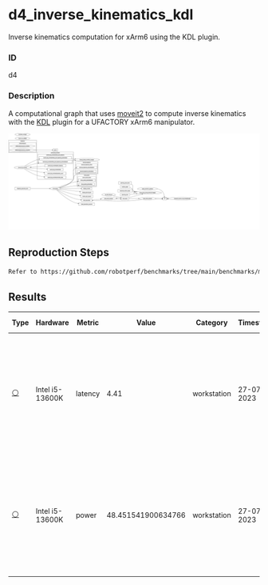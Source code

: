 # d4_inverse_kinematics_kdl

Inverse kinematics computation for xArm6 using the KDL plugin.

### ID
d4

### Description
A computational graph that uses [moveit2](https://github.com/ros-planning/moveit2) to compute inverse kinematics with the [KDL](https://moveit.picknik.ai/main/doc/examples/kinematics_configuration/kinematics_configuration_tutorial.html#the-kdl-kinematics-plugin) plugin for a UFACTORY xArm6 manipulator.

![](../../../imgs/d4_inverse_kinematics_kdl.svg)

## Reproduction Steps

```bash
Refer to https://github.com/robotperf/benchmarks/tree/main/benchmarks/manipulation/d4_inverse_kinematics_kdl and review the launch files to reproduce this package.
```

## Results

| Type | Hardware | Metric | Value | Category | Timestamp | Note | Data Source |
| --- | --- | --- | --- | --- | --- | --- | --- |
| [:white_circle:](https://github.com/robotperf/benchmarks/blob/main/benchmarks/README.md#type) | Intel i5-13600K | latency | 4.41 | workstation | 27-07-2023 | mean 1.68 ms, rms 2.56 ms, max 4.41 ms, min 0.15 ms, lost 0.00% | [N/A](https://github.com/robotperf/rosbags/tree/main/N/A) |
| [:white_circle:](https://github.com/robotperf/benchmarks/blob/main/benchmarks/README.md#type) | Intel i5-13600K | power | 48.451541900634766 | workstation | 27-07-2023 | mean 1.68 ms, rms 2.56 ms, max 4.41 ms, min 0.15 ms, lost 0.00% | [N/A](https://github.com/robotperf/rosbags/tree/main/N/A) |

